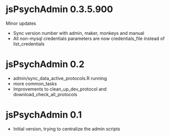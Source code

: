 # jsPsychAdmin 0.3.5.900

Minor updates

* Sync version number with admin, maker, monkeys and manual
* All non-mysql credentials parameters are now credentials_file instead of list_credentials

# jsPsychAdmin 0.2

- admin/sync_data_active_protocols.R running
- more common_tasks
- Improvements to clean_up_dev_protocol and download_check_all_protocols

# jsPsychAdmin 0.1

- Initial version, trying to centralize the admin scripts
